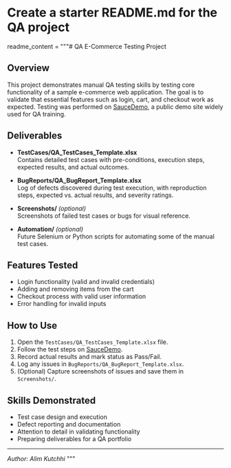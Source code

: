 # Create a starter README.md for the QA project

readme_content = """# QA E-Commerce Testing Project

## Overview
This project demonstrates manual QA testing skills by testing core functionality of a sample e-commerce web application. 
The goal is to validate that essential features such as login, cart, and checkout work as expected. 
Testing was performed on [SauceDemo](https://www.saucedemo.com/), a public demo site widely used for QA training.

## Deliverables
- **TestCases/QA_TestCases_Template.xlsx**  
  Contains detailed test cases with pre-conditions, execution steps, expected results, and actual outcomes.

- **BugReports/QA_BugReport_Template.xlsx**  
  Log of defects discovered during test execution, with reproduction steps, expected vs. actual results, and severity ratings.

- **Screenshots/** *(optional)*  
  Screenshots of failed test cases or bugs for visual reference.

- **Automation/** *(optional)*  
  Future Selenium or Python scripts for automating some of the manual test cases.

## Features Tested
- Login functionality (valid and invalid credentials)
- Adding and removing items from the cart
- Checkout process with valid user information
- Error handling for invalid inputs

## How to Use
1. Open the `TestCases/QA_TestCases_Template.xlsx` file.  
2. Follow the test steps on [SauceDemo](https://www.saucedemo.com/).  
3. Record actual results and mark status as Pass/Fail.  
4. Log any issues in `BugReports/QA_BugReport_Template.xlsx`.  
5. (Optional) Capture screenshots of issues and save them in `Screenshots/`.

## Skills Demonstrated
- Test case design and execution
- Defect reporting and documentation
- Attention to detail in validating functionality
- Preparing deliverables for a QA portfolio

---
*Author: Alim Kutchhi*
"""